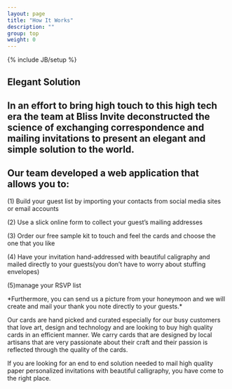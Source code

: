 ```yaml
---
layout: page
title: "How It Works"
description: ""
group: top
weight: 0
---
```

{% include JB/setup %}

<h2>Elegant Solution<h2> 

<p>In an effort to bring high touch to this high tech era the team at Bliss Invite deconstructed the science of exchanging correspondence and mailing invitations to present an elegant and simple solution to the world.</p>  

<h2>Our team developed a web application that allows you to:</h2> 

<p>(1) Build your guest list by importing your contacts from social media sites or email accounts</p> 
<p>(2) Use a slick online form to collect your guest’s mailing addresses</p>
<p>(3) Order our free sample kit to touch and feel the cards and choose the one that you like</p>
<p>(4) Have your invitation hand-addressed with beautiful caligraphy and mailed directly to your guests(you don’t have to worry about stuffing envelopes)</p>
<p>(5)manage your RSVP list</p>
 
 <p>*Furthermore, you can send us a picture from your honeymoon and we will create and mail your thank you note directly to your guests.*</p>
 
<p>Our cards are hand picked and curated especially for our busy customers that love art, design and technology and are looking to buy high quality cards in an efficient manner. We carry cards that are designed by local artisans that are very passionate about their craft and their passion is reflected through the quality of the cards.</p>
 
<p>If you are looking for an end to end solution needed to mail high quality paper personalized invitations with beautiful calligraphy, you have come to the right place.</p>
